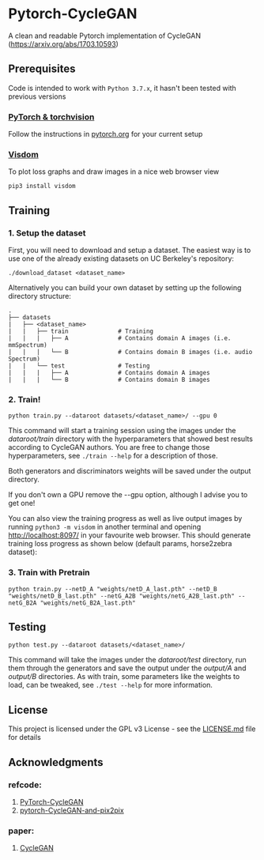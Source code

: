 # Pytorch-CycleGAN
A clean and readable Pytorch implementation of CycleGAN (https://arxiv.org/abs/1703.10593)

## Prerequisites
Code is intended to work with ```Python 3.7.x```, it hasn't been tested with previous versions

### [PyTorch & torchvision](http://pytorch.org/)
Follow the instructions in [pytorch.org](http://pytorch.org) for your current setup

### [Visdom](https://github.com/facebookresearch/visdom)
To plot loss graphs and draw images in a nice web browser view
```
pip3 install visdom
```

## Training
### 1. Setup the dataset
First, you will need to download and setup a dataset. The easiest way is to use one of the already existing datasets on UC Berkeley's repository:
```
./download_dataset <dataset_name>
```
Alternatively you can build your own dataset by setting up the following directory structure:

    .
    ├── datasets                   
    |   ├── <dataset_name>
    |   |   ├── train              # Training
    |   |   |   ├── A              # Contains domain A images (i.e. mmSpectrum)
    |   |   |   └── B              # Contains domain B images (i.e. audio Spectrum)
    |   |   └── test               # Testing
    |   |   |   ├── A              # Contains domain A images
    |   |   |   └── B              # Contains domain B images
    
### 2. Train!
```
python train.py --dataroot datasets/<dataset_name>/ --gpu 0
```
This command will start a training session using the images under the *dataroot/train* directory with the hyperparameters that showed best results according to CycleGAN authors. You are free to change those hyperparameters, see ```./train --help``` for a description of those.

Both generators and discriminators weights will be saved under the output directory.

If you don't own a GPU remove the --gpu option, although I advise you to get one!

You can also view the training progress as well as live output images by running ```python3 -m visdom``` in another terminal and opening [http://localhost:8097/](http://localhost:8097/) in your favourite web browser. This should generate training loss progress as shown below (default params, horse2zebra dataset):

### 3. Train with Pretrain

```
python train.py --netD_A "weights/netD_A_last.pth" --netD_B "weights/netD_B_last.pth" --netG_A2B "weights/netG_A2B_last.pth" --netG_B2A "weights/netG_B2A_last.pth"
```

## Testing
```
python test.py --dataroot datasets/<dataset_name>/
```
This command will take the images under the *dataroot/test* directory, run them through the generators and save the output under the *output/A* and *output/B* directories. As with train, some parameters like the weights to load, can be tweaked, see ```./test --help``` for more information.


## License
This project is licensed under the GPL v3 License - see the [LICENSE.md](LICENSE.md) file for details

## Acknowledgments
### refcode: 
1. [PyTorch-CycleGAN](https://github.com/aitorzip/PyTorch-CycleGAN)
2. [pytorch-CycleGAN-and-pix2pix](https://github.com/junyanz/pytorch-CycleGAN-and-pix2pix)

### paper:
1. [CycleGAN](https://arxiv.org/abs/1703.10593)
